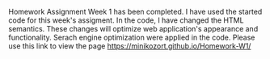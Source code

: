Homework Assignment Week 1 has been completed.
I have used the started code for this week's assigment.
In the code, I have changed the HTML semantics.
These changes will optimize web application's appearance and functionality.
Serach engine optimization were applied in the code. 
Please use this link to view the page https://minikozort.github.io/Homework-W1/